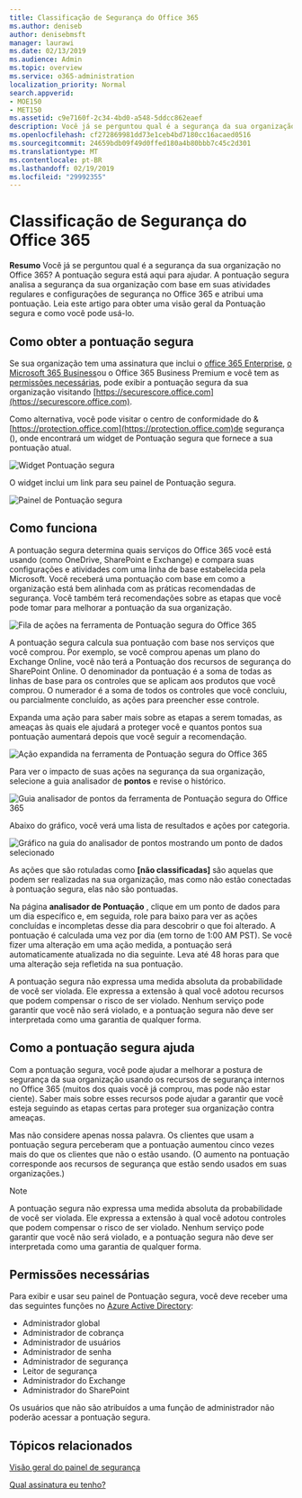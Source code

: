 ```yaml
---
title: Classificação de Segurança do Office 365
ms.author: deniseb
author: denisebmsft
manager: laurawi
ms.date: 02/13/2019
ms.audience: Admin
ms.topic: overview
ms.service: o365-administration
localization_priority: Normal
search.appverid:
- MOE150
- MET150
ms.assetid: c9e7160f-2c34-4bd0-a548-5ddcc862eaef
description: Você já se perguntou qual é a segurança da sua organização no Office 365? A pontuação segura está aqui para ajudar. A pontuação segura analisa a segurança da sua organização com base em suas atividades regulares e configurações de segurança no Office 365 e atribui uma pontuação.
ms.openlocfilehash: cf272869981dd73e1ceb4bd7180cc16acaed0516
ms.sourcegitcommit: 24659bdb09f49d0ffed180a4b80bbb7c45c2d301
ms.translationtype: MT
ms.contentlocale: pt-BR
ms.lasthandoff: 02/19/2019
ms.locfileid: "29992355"
---
```

# <a name="office-365-secure-score"></a>Classificação de Segurança do Office 365

**Resumo** Você já se perguntou qual é a segurança da sua organização no Office 365? A pontuação segura está aqui para ajudar. A pontuação segura analisa a segurança da sua organização com base em suas atividades regulares e configurações de segurança no Office 365 e atribui uma pontuação. Leia este artigo para obter uma visão geral da Pontuação segura e como você pode usá-lo.
  
## <a name="how-to-get-to-secure-score"></a>Como obter a pontuação segura

Se sua organização tem uma assinatura que inclui o [office 365 Enterprise](https://docs.microsoft.com/office365/enterprise/), [o Microsoft 365 Business](https://docs.microsoft.com/microsoft-365/business/)ou o Office 365 Business Premium e você tem as [permissões necessárias](#required-permissions), pode exibir a pontuação segura da sua organização visitando [https://securescore.office.com](https://securescore.office.com). 

Como alternativa, você pode visitar o centro de conformidade do &[https://protection.office.com](https://protection.office.com)de segurança (), onde encontrará um widget de Pontuação segura que fornece a sua pontuação atual.

![Widget Pontuação segura](media/SecureScoreWidget-o365.png)

O widget inclui um link para seu painel de Pontuação segura.

![Painel de Pontuação segura](media/SecureScore-WelcomeScreen.png)
  
## <a name="how-it-works"></a>Como funciona

A pontuação segura determina quais serviços do Office 365 você está usando (como OneDrive, SharePoint e Exchange) e compara suas configurações e atividades com uma linha de base estabelecida pela Microsoft. Você receberá uma pontuação com base em como a organização está bem alinhada com as práticas recomendadas de segurança. Você também terá recomendações sobre as etapas que você pode tomar para melhorar a pontuação da sua organização. 
  
![Fila de ações na ferramenta de Pontuação segura do Office 365](media/SecureScore-ActionsToTake.png)
  
A pontuação segura calcula sua pontuação com base nos serviços que você comprou. Por exemplo, se você comprou apenas um plano do Exchange Online, você não terá a Pontuação dos recursos de segurança do SharePoint Online. O denominador da pontuação é a soma de todas as linhas de base para os controles que se aplicam aos produtos que você comprou. O numerador é a soma de todos os controles que você concluiu, ou parcialmente concluído, as ações para preencher esse controle.

Expanda uma ação para saber mais sobre as etapas a serem tomadas, as ameaças às quais ele ajudará a proteger você e quantos pontos sua pontuação aumentará depois que você seguir a recomendação.
  
![Ação expandida na ferramenta de Pontuação segura do Office 365](media/SecureScore-DetailedActionToTake.png)
  
Para ver o impacto de suas ações na segurança da sua organização, selecione a guia analisador de **pontos** e revise o histórico. 
  
![Guia analisador de pontos da ferramenta de Pontuação segura do Office 365](media/SecureScore-ScoreAnalyzer-7days.png)
  
Abaixo do gráfico, você verá uma lista de resultados e ações por categoria. 
  
![Gráfico na guia do analisador de pontos mostrando um ponto de dados selecionado](media/SecureScore-Analyzer-breakdownbelowchart.png)
 
As ações que são rotuladas como **[não classificadas]** são aquelas que podem ser realizadas na sua organização, mas como não estão conectadas à pontuação segura, elas não são pontuadas.  

Na página **analisador de Pontuação** , clique em um ponto de dados para um dia específico e, em seguida, role para baixo para ver as ações concluídas e incompletas desse dia para descobrir o que foi alterado. A pontuação é calculada uma vez por dia (em torno de 1:00 AM PST). Se você fizer uma alteração em uma ação medida, a pontuação será automaticamente atualizada no dia seguinte. Leva até 48 horas para que uma alteração seja refletida na sua pontuação.

A pontuação segura não expressa uma medida absoluta da probabilidade de você ser violada. Ele expressa a extensão à qual você adotou recursos que podem compensar o risco de ser violado. Nenhum serviço pode garantir que você não será violado, e a pontuação segura não deve ser interpretada como uma garantia de qualquer forma.
 
## <a name="how-secure-score-helps"></a>Como a pontuação segura ajuda

Com a pontuação segura, você pode ajudar a melhorar a postura de segurança da sua organização usando os recursos de segurança internos no Office 365 (muitos dos quais você já comprou, mas pode não estar ciente). Saber mais sobre esses recursos pode ajudar a garantir que você esteja seguindo as etapas certas para proteger sua organização contra ameaças.
  
Mas não considere apenas nossa palavra. Os clientes que usam a pontuação segura perceberam que a pontuação aumentou cinco vezes mais do que os clientes que não o estão usando. (O aumento na pontuação corresponde aos recursos de segurança que estão sendo usados em suas organizações.)
  
> [!NOTE]
> A pontuação segura não expressa uma medida absoluta da probabilidade de você ser violada. Ele expressa a extensão à qual você adotou controles que podem compensar o risco de ser violado. Nenhum serviço pode garantir que você não será violado, e a pontuação segura não deve ser interpretada como uma garantia de qualquer forma. 
  
## <a name="required-permissions"></a>Permissões necessárias

Para exibir e usar seu painel de Pontuação segura, você deve receber uma das seguintes funções no [Azure Active Directory](https://docs.microsoft.com/azure/active-directory/users-groups-roles/directory-assign-admin-roles#available-roles):
- Administrador global
- Administrador de cobrança
- Administrador de usuários
- Administrador de senha
- Administrador de segurança
- Leitor de segurança
- Administrador do Exchange
- Administrador do SharePoint

 Os usuários que não são atribuídos a uma função de administrador não poderão acessar a pontuação segura.

## <a name="related-topics"></a>Tópicos relacionados

[Visão geral do painel de segurança](security-dashboard.md)

[Qual assinatura eu tenho?](https://docs.microsoft.com/office365/admin/admin-overview/what-subscription-do-i-have?view=o365-worldwide)
